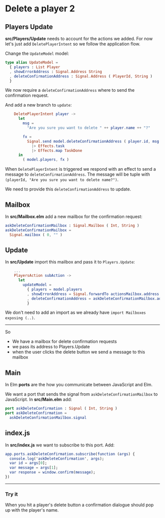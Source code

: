 # Delete a player 2

## Players Update

__src/Players/Update__ needs to account for the actions we added. For now let's just add `DeletePlayerIntent` so we follow the application flow. 

Change the `UpdateModel` model:

```elm
type alias UpdateModel =
  { players : List Player
  , showErrorAddress : Signal.Address String
  , deleteConfirmationAddress : Signal.Address ( PlayerId, String )
  }
```

We now require a `deleteConfirmationAddress` where to send the confirmation request.

And add a new branch to `update`:

```elm
    DeletePlayerIntent player ->
      let
        msg =
          "Are you sure you want to delete " ++ player.name ++ "?"

        fx =
          Signal.send model.deleteConfirmationAddress ( player.id, msg )
            |> Effects.task
            |> Effects.map TaskDone
      in
        ( model.players, fx )
```

When `DeletePlayerIntent` is triggered we respond with an effect to send a message to `deleteConfirmationAddress`. The message will be tuple with `(playerId, "Are you sure you want to delete name?")`.

We need to provide this `deleteConfirmationAddress` to update.

## Mailbox

In __src/Mailbox.elm__ add a new mailbox for the confirmation request:

```elm
askDeleteConfirmationMailbox : Signal.Mailbox ( Int, String )
askDeleteConfirmationMailbox =
  Signal.mailbox ( 0, "" )
```

## Update

In __src/Update__ import this mailbox and pass it to `Players.Update`:

```elm
    ...
    PlayersAction subAction ->
      let
        updateModel =
          { players = model.players
          , showErrorAddress = Signal.forwardTo actionsMailbox.address ShowError
          , deleteConfirmationAddress = askDeleteConfirmationMailbox.address
          }
```

We don't need to add an import as we already have `import Mailboxes exposing (..)`.

---

So 

- We have a mailbox for delete confirmation requests
- we pass its address to Players.Update
- when the user clicks the delete button we send a message to this mailbox

## Main

In Elm __ports__ are the how you communicate between JavaScript and Elm.

We want a port that sends the signal from `askDeleteConfirmationMailbox` to JavaScript. In __src/Main.elm__ add:

```elm
port askDeleteConfirmation : Signal ( Int, String )
port askDeleteConfirmation =
  askDeleteConfirmationMailbox.signal
```

## index.js

In __src/index.js__ we want to subscribe to this port. Add:

```elm
app.ports.askDeleteConfirmation.subscribe(function (args) {
  console.log('askDeleteConfirmation', args);
  var id = args[0];
  var message = args[1];
  var response = window.confirm(message);
})
```

---

### Try it

When you hit a player's delete button a confirmation dialogue should pop up with the player's name.











